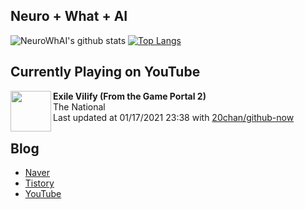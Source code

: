 ## Neuro + What + AI

![NeuroWhAI's github stats](https://github-readme-stats.vercel.app/api?username=neurowhai&count_private=true&show_icons=true)
[![Top Langs](https://github-readme-stats.vercel.app/api/top-langs/?username=neurowhai&layout=compact)](https://github.com/anuraghazra/github-readme-stats)

## Currently Playing on YouTube

[<img align="left" height="65" src="https://yt3.ggpht.com/ytc/AAUvwnhTEyik8nvY4EEHa6qtVqXPsfsA5Qa52h_CnjAIeg=s88-c-k-c0xffffffff-no-nd-rj-mo">](https://www.youtube.com/channel/UCeiRyLo_Q9q4tlv9aaQJF5w)

**Exile Vilify (From the Game Portal 2)**  
The National  
Last updated at 01/17/2021 23:38 with [20chan/github-now](https://github.com/20chan/github-now)

## Blog

- [Naver](http://blog.naver.com/neurowhai)
- [Tistory](http://neurowhai.tistory.com/)
- [YouTube](https://www.youtube.com/channel/UCB_v1xU6laBHOeH6z4L-Mtw)
